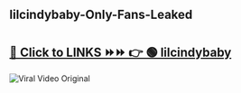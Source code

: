 
 ## lilcindybaby-Only-Fans-Leaked

# <h2><a href="https://clipsfans.com/lilcindybaby&ref=git">🔗 Click to LINKS ⏩⏩ 👉 🟢 lilcindybaby </a></h2>

<a href="https://clipsfans.com/lilcindybaby&ref=git" rel="nofollow" data-target="animated-image.originalLink"><img src="https://i.ibb.co.com/xMMVF88/686577567.gif" alt="Viral Video Original" style="max-width: 100%; display: inline-block;" data-target="animated-image.originalImage"></a>
